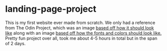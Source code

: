 # landing-page-project
This is my first website ever made from scratch. We only had a reference from The Odin Project, which was an image <a href ="https://cdn.statically.io/gh/TheOdinProject/curriculum/main/foundations/html_css/project/odin-project.png">based off how it should look like</a> along with an image <a href="https://cdn.statically.io/gh/TheOdinProject/curriculum/main/foundations/html_css/project/colors_and_stuff.png">based off how the fonts and colors should look like.</a> Pretty fun project over all, took me about 4-5 hours in total but in the span of 2 days.
